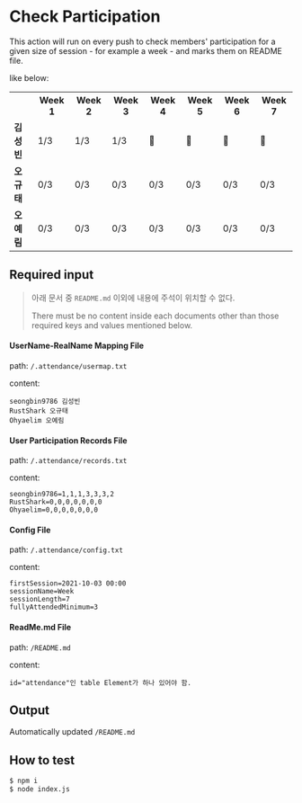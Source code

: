 # Check Participation

This action will run on every push to check members' participation for a given size of session - for example a week - and marks them on README file.

like below:
<table id="attendance"><tr>        <th></th> <!-- 이 부분은 이름 영역이라 빈 column -->        <th><strong>Week 1</strong></th><th><strong>Week 2</strong></th><th><strong>Week 3</strong></th><th><strong>Week 4</strong></th><th><strong>Week 5</strong></th><th><strong>Week 6</strong></th><th><strong>Week 7</strong></th>      </tr><tr>        <td><strong>김성빈</strong></td>        <td>1/3</td><td>1/3</td><td>1/3</td><td>💯</td><td>💯</td><td>💯</td><td>💯</td>      </tr><tr>        <td><strong>오규태</strong></td>        <td>0/3</td><td>0/3</td><td>0/3</td><td>0/3</td><td>0/3</td><td>0/3</td><td>0/3</td>      </tr><tr>        <td><strong>오예림</strong></td>        <td>0/3</td><td>0/3</td><td>0/3</td><td>0/3</td><td>0/3</td><td>0/3</td><td>0/3</td>      </tr></table>

## Required input

> 아래 문서 중 `README.md` 이외에 내용에 주석이 위치할 수 없다.
> 
> There must be no content inside each documents other than those required keys and values mentioned below.

#### UserName-RealName Mapping File


path: `/.attendance/usermap.txt`

content:
```
seongbin9786 김성빈
RustShark 오규태
Ohyaelim 오예림
```

#### User Participation Records File

path: `/.attendance/records.txt`

content:
```
seongbin9786=1,1,1,3,3,3,2
RustShark=0,0,0,0,0,0,0
Ohyaelim=0,0,0,0,0,0,0
```

#### Config File

path: `/.attendance/config.txt`

content:
```
firstSession=2021-10-03 00:00
sessionName=Week
sessionLength=7
fullyAttendedMinimum=3
```

#### ReadMe.md File

path: `/README.md` 

content:
```
id="attendance"인 table Element가 하나 있어야 함.
```

## Output

Automatically updated `/README.md`

## How to test

```bash
$ npm i
$ node index.js
```
